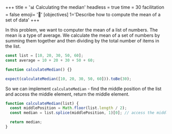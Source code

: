 +++
title = '📊 Calculating the median'
headless = true
time = 30
facilitation = false
emoji= '🧩'
[objectives]
1='Describe how to compute the mean of a set of data'
+++

In this problem, we want to computer the mean of a list of numbers. The mean is a type of average.
We calculate the mean of a set of numbers by summing them together and then dividing by the total number of items in the list.

```js
const list = [10, 20, 30, 50, 60];
const average = 10 + 20 + 30 + 50 + 60;
```

```js
function calculateMedian() {}
```

```js
expect(calculateMedian([10, 20, 30, 50, 60])).toBe(30);
```

So we can implement `calculateMedian` - find the middle position of the list and access the middle element, return the middle element.

```js
function calculateMedian(list) {
  const middlePosition = Math.floor(list.length / 2);
  const median = list.splice(middlePosition, 1)[0]; // access the middle item in the list

  return median;
}
```
